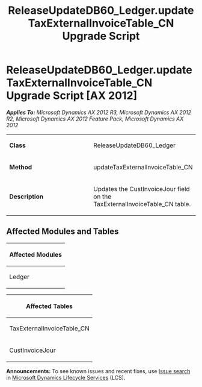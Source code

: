 ﻿---
title: ReleaseUpdateDB60_Ledger.updateTaxExternalInvoiceTable_CN Upgrade Script
TOCTitle: ReleaseUpdateDB60_Ledger.updateTaxExternalInvoiceTable_CN Upgrade Script
ms:assetid: 7612ffcb-cc82-9deb-b9a4-b5088994765b
ms:mtpsurl: https://msdn.microsoft.com/en-us/library/JJ719320(v=AX.60)
ms:contentKeyID: 49709112
ms.date: 05/18/2015
mtps_version: v=AX.60
---

# ReleaseUpdateDB60\_Ledger.updateTaxExternalInvoiceTable\_CN Upgrade Script [AX 2012]


_**Applies To:** Microsoft Dynamics AX 2012 R3, Microsoft Dynamics AX 2012 R2, Microsoft Dynamics AX 2012 Feature Pack, Microsoft Dynamics AX 2012_

<table>
<colgroup>
<col style="width: 50%" />
<col style="width: 50%" />
</colgroup>
<tbody>
<tr class="odd">
<td><p><strong>Class</strong></p></td>
<td><p>ReleaseUpdateDB60_Ledger</p></td>
</tr>
<tr class="even">
<td><p><strong>Method</strong></p></td>
<td><p>updateTaxExternalInvoiceTable_CN</p></td>
</tr>
<tr class="odd">
<td><p><strong>Description</strong></p></td>
<td><p>Updates the CustInvoiceJour field on the TaxExternalInvoiceTable_CN table.</p></td>
</tr>
</tbody>
</table>


## Affected Modules and Tables

<table>
<colgroup>
<col style="width: 100%" />
</colgroup>
<thead>
<tr class="header">
<th><p>Affected Modules</p></th>
</tr>
</thead>
<tbody>
<tr class="odd">
<td><p>Ledger</p></td>
</tr>
</tbody>
</table>


<table>
<colgroup>
<col style="width: 100%" />
</colgroup>
<thead>
<tr class="header">
<th><p>Affected Tables</p></th>
</tr>
</thead>
<tbody>
<tr class="odd">
<td><p>TaxExternalInvoiceTable_CN</p></td>
</tr>
<tr class="even">
<td><p>CustInvoiceJour</p></td>
</tr>
</tbody>
</table>

  
**Announcements:** To see known issues and recent fixes, use [Issue search](http://go.microsoft.com/fwlink/?linkid=389258) in [Microsoft Dynamics Lifecycle Services](http://go.microsoft.com/fwlink/?linkid=306505) (LCS).

